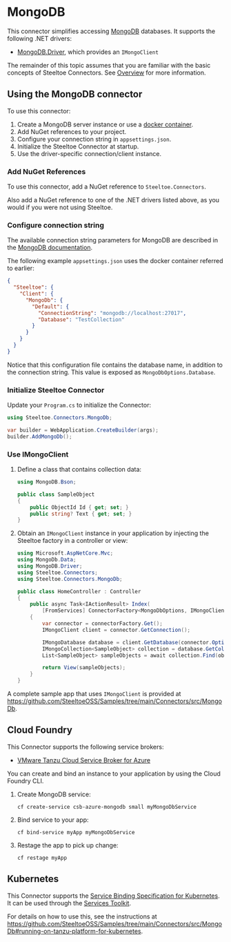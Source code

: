 # MongoDB

This connector simplifies accessing [MongoDB](https://www.mongodb.com/) databases.
It supports the following .NET drivers:

- [MongoDB.Driver](https://www.nuget.org/packages/MongoDB.Driver), which provides an `IMongoClient`

The remainder of this topic assumes that you are familiar with the basic concepts of Steeltoe Connectors. See [Overview](./usage.md) for more information.

## Using the MongoDB connector

To use this connector:

1. Create a MongoDB server instance or use a [docker container](https://github.com/SteeltoeOSS/Samples/blob/main/CommonTasks.md#mongodb).
1. Add NuGet references to your project.
1. Configure your connection string in `appsettings.json`.
1. Initialize the Steeltoe Connector at startup.
1. Use the driver-specific connection/client instance.

### Add NuGet References

To use this connector, add a NuGet reference to `Steeltoe.Connectors`.

Also add a NuGet reference to one of the .NET drivers listed above, as you would if you were not using Steeltoe.

### Configure connection string

The available connection string parameters for MongoDB are described in the [MongoDB documentation](https://www.mongodb.com/docs/manual/reference/connection-string/).

The following example `appsettings.json` uses the docker container referred to earlier:

```json
{
  "Steeltoe": {
    "Client": {
      "MongoDb": {
        "Default": {
          "ConnectionString": "mongodb://localhost:27017",
          "Database": "TestCollection"
        }
      }
    }
  }
}
```

Notice that this configuration file contains the database name, in addition to the connection string. This value is exposed
as `MongoDbOptions.Database`.

### Initialize Steeltoe Connector

Update your `Program.cs` to initialize the Connector:

```csharp
using Steeltoe.Connectors.MongoDb;

var builder = WebApplication.CreateBuilder(args);
builder.AddMongoDb();
```

### Use IMongoClient

1. Define a class that contains collection data:

    ```csharp
    using MongoDB.Bson;

    public class SampleObject
    {
        public ObjectId Id { get; set; }
        public string? Text { get; set; }
    }
    ```

1. Obtain an `IMongoClient` instance in your application by injecting the Steeltoe factory in a controller or view:

    ```csharp
    using Microsoft.AspNetCore.Mvc;
    using MongoDb.Data;
    using MongoDB.Driver;
    using Steeltoe.Connectors;
    using Steeltoe.Connectors.MongoDb;

    public class HomeController : Controller
    {
        public async Task<IActionResult> Index(
            [FromServices] ConnectorFactory<MongoDbOptions, IMongoClient> connectorFactory)
        {
            var connector = connectorFactory.Get();
            IMongoClient client = connector.GetConnection();

            IMongoDatabase database = client.GetDatabase(connector.Options.Database);
            IMongoCollection<SampleObject> collection = database.GetCollection<SampleObject>("SampleObjects");
            List<SampleObject> sampleObjects = await collection.Find(obj => true).ToListAsync();

            return View(sampleObjects);
        }
    }
    ```

A complete sample app that uses `IMongoClient` is provided at https://github.com/SteeltoeOSS/Samples/tree/main/Connectors/src/MongoDb.

## Cloud Foundry

This Connector supports the following service brokers:

- [VMware Tanzu Cloud Service Broker for Azure](https://techdocs.broadcom.com/us/en/vmware-tanzu/platform-services/tanzu-cloud-service-broker-for-microsoft-azure/1-12/csb-azure/index.html)

You can create and bind an instance to your application by using the Cloud Foundry CLI.

1. Create MongoDB service:

   ```shell
   cf create-service csb-azure-mongodb small myMongoDbService
   ```

1. Bind service to your app:

   ```shell
   cf bind-service myApp myMongoDbService
   ```

1. Restage the app to pick up change:

   ```shell
   cf restage myApp
   ```

## Kubernetes

This Connector supports the [Service Binding Specification for Kubernetes](https://github.com/servicebinding/spec).
It can be used through the [Services Toolkit](https://techdocs.broadcom.com/us/en/vmware-tanzu/standalone-components/tanzu-application-platform/1-12/tap/services-toolkit-install-services-toolkit.html).

For details on how to use this, see the instructions at https://github.com/SteeltoeOSS/Samples/tree/main/Connectors/src/MongoDb#running-on-tanzu-platform-for-kubernetes.
